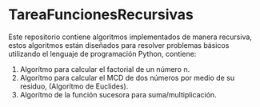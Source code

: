 # TareaFuncionesRecursivas
Este repositorio contiene algoritmos implementados de manera recursiva, estos algoritmos están diseñados para resolver problemas básicos utilizando el lenguaje de programación Python, contiene:
1. Algorítmo para calcular el factorial de un número n.
2. Algorítmo para calcular el MCD de dos números por medio de su residuo, (Algorítmo de Euclides).
3. Algorítmo de la función sucesora para suma/multiplicación. 
